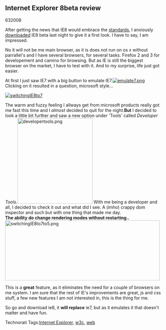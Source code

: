 <article><h2>Internet Explorer 8beta review</h2><time><span class="day">6</span><span class="month">3</span><span class="year">2008</span></time><p>After getting the news that IE8 would embrace the <a href="http://www.w3.org/">standards</a>, I anxiously <a href="http://www.microsoft.com/windows/products/winfamily/ie/ie8/readiness/Install.htm">downloaded</a> IE8 beta last night to give it a first look. I have to say, I am impressed.</p><p>No it will not be me main browser, as it is does not run on os x without parrallel's and I have several browsers, for several tasks. Firefox 2 and 3 for developement and camino for browsing. But as IE is still the biggest browser on the market, I have to test with it. And to my surprise, life just got easier.</p><p>At first I just saw IE7 with a big button to emulate IE7.<a href="http://www.flickr.com/photos/57462165@N00/2314342738" title="View 'emulate7.png' on Flickr.com"><img src="http://static.flickr.com/2160/2314342738_2e00a97510.jpg" alt="emulate7.png" /></a><br /> Clicking on it resulted in a question, microsoft style...</p><a href="http://www.flickr.com/photos/57462165@N00/2312357603" title="View 'switchingIE8to7' on Flickr.com" ><img src="http://farm4.static.flickr.com/3200/2312357603_e38c46f603.jpg" alt="switchingIE8to7" /></a><p>The warm and fuzzy feeling I allways get from microsoft products really got me fast this time and I <em>almost</em> decided to quit for the night.<strong>But</strong> I decided to look a little bit further and saw a new option under 'Tools' called <em>Developer Tools</em>.<a href="http://www.flickr.com/photos/57462165@N00/2312382027" title="View 'developertools.png' on Flickr.com"><img src="http://farm4.static.flickr.com/3079/2312382027_56d07a6457.jpg" alt="developertools.png" border="0" width="243" height="276" /></a> With me being a developer and all, I decided to check it out and what did I see. A (imho) crappy dom inspector and such but with one thing that made me day. <br /><strong>The ability do change rendering modes without restarting..</strong><a href="http://www.flickr.com/photos/57462165@N00/2313192040" title="View 'switchingIE8to7to5.png' on Flickr.com"><img src="http://farm4.static.flickr.com/3147/2313192040_1a6a0b587a.jpg" alt="switchingIE8to7to5.png" border="0" width="500" height="194" /></a></p><p>This is a <strong>great</strong> feature, as it eliminates the need for a couple of browsers on me system. I am sure that the rest of IE's improvements are great, js and css stuff, a few new features I am not interested in, this is the thing for me.</p><p>So go and download ie8, it <strong>will replace</strong> ie7, but as it emulates it that doesn't matter and have fun.</p><!-- Technorati Tags Start --><p>Technorati Tags:<a href="http://technorati.com/tag/Internet%20Explorer" rel="tag">Internet Explorer</a>, <a href="http://technorati.com/tag/w3c" rel="tag">w3c</a>, <a href="http://technorati.com/tag/web" rel="tag">web</a></p><!-- Technorati Tags End --></article>